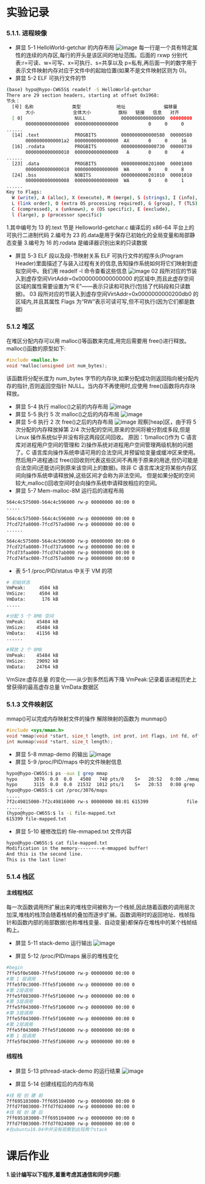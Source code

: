 # 实验记录
### 5.1.1. 进程映像
* 屏显 5-1 HelloWorld-getchar 的内存布局
![image](./record/pic/5-1.png)
每一行是一个具有特定属性的连续的内存区,每行的开头是该区间的地址范围。后面的 rxwp 分别代表:r=可读、w=可写、x=可执行、s=共享以及 p=私有,再后面一列的数字用于表示文件映射内存对应于文件中的起始位置(如果不是文件映射区则为 0)。
* 屏显 5-2 ELF 可执行文件的节
```bash
(base) hypo@hypo-CW65S$ readelf -S HelloWorld-getchar
There are 29 section headers, starting at offset 0x1968:
节头：
  [号] 名称              类型             地址              偏移量
       大小              全体大小          旗标   链接   信息   对齐
  [ 0]                   NULL             0000000000000000  00000000
       0000000000000000  0000000000000000           0     0     0
......
  [14] .text             PROGBITS         0000000000000580  00000580
       00000000000001a2  0000000000000000  AX       0     0     16
  [16] .rodata           PROGBITS         0000000000000730  00000730
       0000000000000010  0000000000000000   A       0     0     4
......
  [23] .data             PROGBITS         0000000000201000  00001000
       0000000000000010  0000000000000000  WA       0     0     8
  [24] .bss              NOBITS           0000000000201010  00001010
       0000000000000008  0000000000000000  WA       0     0     1
......
Key to Flags:
  W (write), A (alloc), X (execute), M (merge), S (strings), I (info),
  L (link order), O (extra OS processing required), G (group), T (TLS),
  C (compressed), x (unknown), o (OS specific), E (exclude),
  l (large), p (processor specific)
```
1.其中编号为 13 的.text 节是 Helloworld-getchar.c 编译后的 x86-64 平台上的可执行二进制代码
2.编号为 23 的.data是用于保存已初始化的全局变量和局部静态变量
3.编号为 16 的.rodata 是编译器识别出来的只读数据

* 屏显 5-3 ELF 段以及段-节映射关系
  ELF 可执行文件的程序头(Program Header)里面描述了与装入过程有关的信息,告知操作系统如何将它们映射到虚拟空间中。我们用 readelf -l 命令查看这些信息
  ![image](./record/pic/5-3.png)
  02 段所对应的节装入到虚存空间VirtAddr=0x0000000000000000 的区域中,而且此虚存空间区域的属性需要设置为“R E”——表示只读和可执行(包括了代码段和只读数据)。
03 段所对应的节装入到虚存空间VirtAddr=0x0000000000200db0 的区域内,并且其属性 Flags 为“RW”表示可读可写,但不可执行(因为它们都是数据)

### 5.1.2  堆区
在堆区分配内存可以用 malloc()等函数来完成,用完后需要用 free()进行释放。malloc()函数的原型如下:
```c
#include <malloc.h> 
void *malloc(unsigned int num_bytes);
```
该函数将分配长度为 num_bytes 字节的内存块,如果分配成功则返回指向被分配内存的指针,否则返回空指针 NULL。当内存不再使用时,应使用 free()函数将内存块释放。
* 屏显 5-4 执行 malloc()之前的内存布局
![image](./record/pic/5-4.png)
* 屏显 5-5 执行 5 次 malloc()之后的内存布局
![image](./record/pic/5-5.png)
* 屏显 5-6 执行 2 次 free()之后的内存布局
![image](./record/pic/5-6.png)
观察[heap]区，由于将 5 次分配的内存释放掉第 2/4 次分配的空间,原来的空间将被分割成多段,但是 Linux 操作系统似乎并没有将这两段区间回收。
原因：1)malloc()作为 C 语言库对进程用户空间的管理和 2)操作系统对进程用户空间管理两级机制的问题了。C 语言库向操作系统申请可用的合法空间,并预留给变量或缓冲区来使用。然后用户进程通过 free()回收则代表这些区间不再用于原来的用途,但仍可能是合法空间(还能访问到原来该空间上的数据)。除非 C 语言库决定将某些内存区间向操作系统申请释放掉,这些区间才会称为非法空间。
但是如果分配的空间较大,malloc()回收空间时会向操作系统申请释放相应的空间。
* 屏显 5-7 Mem-malloc-8M 运行后的进程布局
```bash
564c4c575000-564c4c596000 rw-p 00000000 00:00 0                          [heap]
.....

564c4c575000-564c4c596000 rw-p 00000000 00:00 0                          [heap]
7fcd72fa8000-7fcd757ad000 rw-p 00000000 00:00 0 
......

564c4c575000-564c4c596000 rw-p 00000000 00:00 0                          [heap]
7fcd72fa8000-7fcd737a9000 rw-p 00000000 00:00 0 
7fcd73faa000-7fcd747ab000 rw-p 00000000 00:00 0 
7fcd74fac000-7fcd757ad000 rw-p 00000000 00:00 0 
```
* 表 5-1 /proc/PID/status 中关于 VM 的项
```bash
# 初始状态
VmPeak:	    4504 kB
VmSize:	    4504 kB
VmData:	     176 kB
.....

#分配 5 个 8MB 空间
VmPeak:	   45484 kB
VmSize:	   45484 kB
VmData:	   41156 kB
......

#释放 2 个 8MB
VmPeak:	   45484 kB
VmSize:	   29092 kB
VmData:	   24764 kB
```
VmSize:虚存总量 的变化——从少到多然后再下降
VmPeak:记录着该进程历史上曾获得的最高虚存总量
VmData:数据区 

### 5.1.3  文件映射区
mmap()可以完成内存映射文件的操作
解除映射的函数为 munmap()
```c
#include <sys/mman.h>
void *mmap(void *start, size_t length, int prot, int flags, int fd, off_t offset);
int munmap(void *start, size_t length);
```
* 屏显 5-8 mmap-demo 的输出
![image](./record/pic/5-8.png)
* 屏显 5-9 /proc/PID/maps 中的文件映射信息
```bash
hypo@hypo-CW65S:$ ps -aux | grep mmap
hypo      3076  0.0  0.0   4508   740 pts/0    S+   20:52   0:00 ./mmap-demo
hypo      3115  0.0  0.0  21532  1012 pts/1    S+   20:53   0:00 grep --color=auto mmap
hypo@hypo-CW65S:$ cat /proc/3076/maps
.....
7f2c49815000-7f2c49816000 rw-s 00000000 08:01 615399              file-mapped.txt
......
(hypo@hypo-CW65S:$ ls -i file-mapped.txt
615399 file-mapped.txt
```
* 屏显 5-10 被修改后的 file-mmaped.txt 文件内容
```bash
hypo@hypo-CW65S:$ cat file-mapped.txt
Modification in the memory---------e-mmapped buffer!
And this is the second line.
This is the last line!
```

### 5.1.4 栈区
#### 主线程栈区
每一次函数调用所扩展出来的堆栈空间被称为一个栈帧,因此随着函数的调用层次加深,堆栈的栈顶会随着栈帧的叠加而逐步扩展。函数调用时的返回地址、栈帧指针和函数内部的局部数据(也称堆栈变量、自动变量)都保存在堆栈中的某个栈帧结构上。
* 屏显 5-11 stack-demo 运行输出
![image](./record/pic/5-11.png)

* 屏显 5-12 /proc/PID/maps 展示的堆栈变化
```bash
#begin
7ffe5f0e5000-7ffe5f106000 rw-p 00000000 00:00 0                          [stack]
#第 1 层调用
7ffe5f0c3000-7ffe5f106000 rw-p 00000000 00:00 0                          [stack]
#第 2层调用
7ffe5f083000-7ffe5f106000 rw-p 00000000 00:00 0                          [stack]
#第 3层调用
7ffe5f043000-7ffe5f106000 rw-p 00000000 00:00 0                          [stack]
#第 3层调用
7ffe5f043000-7ffe5f106000 rw-p 00000000 00:00 0                          [stack]
#第 2层调用
7ffe5f043000-7ffe5f106000 rw-p 00000000 00:00 0                          [stack]
#第 1 层调用
7ffe5f043000-7ffe5f106000 rw-p 00000000 00:00 0                          [stack]
```
#### 线程栈
* 屏显 5-13 pthread-stack-demo 的运行结果
![image](./record/pic/5-13.png)

* 屏显 5-14 创建线程后的内存布局
```bash
#线 程 创 建 前
7ff695103000-7ff695104000 rw-p 00000000 00:00 0 
7ffd7f003000-7ffd7f024000 rw-p 00000000 00:00 0                          [stack]
#线 程 创 建 后
7ff695103000-7ff695104000 rw-p 00000000 00:00 0 
7ffd7f003000-7ffd7f024000 rw-p 00000000 00:00 0                          [stack]
#在ubuntu18.04中并没有观察到出现两个stack
```
# 课后作业
#### 1.设计编写以下程序,着重考虑其通信和同步问题:

